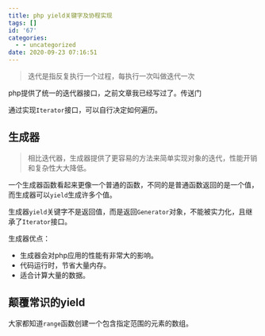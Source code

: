 ```yaml
---
title: php yield关键字及协程实现
tags: []
id: '67'
categories:
  - - uncategorized
date: 2020-09-23 07:16:51
---
```


> 迭代是指反复执行一个过程，每执行一次叫做迭代一次

php提供了统一的迭代器接口，之前文章我已经写过了。传送门

通过实现`Iterator`接口，可以自行决定如何遍历。

## 生成器

> 相比迭代器，生成器提供了更容易的方法来简单实现对象的迭代，性能开销和复杂性大大降低。

一个生成器函数看起来更像一个普通的函数，不同的是普通函数返回的是一个值，而生成器可以`yield`生成许多个值。

生成器`yield`关键字不是返回值，而是返回`Generator`对象，不能被实力化，且继承了`Iterator`接口。

生成器优点：

*   生成器会对php应用的性能有非常大的影响。
*   代码运行时，节省大量内存。
*   适合计算大量的数据。

## 颠覆常识的yield

大家都知道`range`函数创建一个包含指定范围的元素的数组。